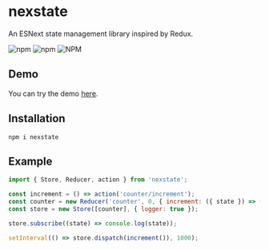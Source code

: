 # nexstate

An ESNext state management library inspired by Redux.

![npm](https://img.shields.io/npm/v/nexstate)
![npm](https://img.shields.io/npm/dw/nexstate)
![NPM](https://img.shields.io/npm/l/nexstate)

## Demo

You can try the demo [here](https://codepen.io/Hawmed/pen/PopmeOp).

## Installation

```
npm i nexstate
```

## Example

```js
import { Store, Reducer, action } from 'nexstate';

const increment = () => action('counter/increment');
const counter = new Reducer('counter', 0, { increment: ({ state }) => (state += 1) });
const store = new Store([counter], { logger: true });

store.subscribe((state) => console.log(state));

setInterval(() => store.dispatch(increment()), 1000);
```
